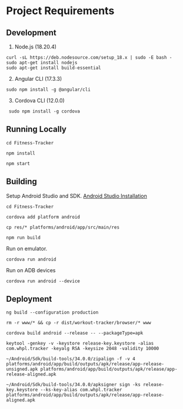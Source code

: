 # Project Requirements

## Development
1. Node.js (18.20.4)
```
curl -sL https://deb.nodesource.com/setup_18.x | sudo -E bash -
sudo apt-get install nodejs
sudo apt-get install build-essential
```
2. Angular CLI (17.3.3)
```
sudo npm install -g @angular/cli
```

3. Cordova CLI (12.0.0)
```
 sudo npm install -g cordova
 ```

## Running Locally
```
cd Fitness-Tracker
```
```
npm install
```
```
npm start
```

## Building
Setup Android Studio and SDK. [Android Studio Installation](https://developer.android.com/studio/install?_gl=1*1lml3q0*_up*MQ..&gclid=CjwKCAjwuMC2BhA7EiwAmJKRrDvZh1S3SIkc5w4m6UX79xem3hR6mXWHYhwD9QaCv7gWri1EcFLtBRoCyQ8QAvD_BwE&gclsrc=aw.ds#linux)

```
cd Fitness-Tracker
```
```
cordova add platform android
```

```
cp res/* platforms/android/app/src/main/res
```
```
npm run build
```
Run on emulator.
```
cordova run android 
```
Run on ADB devices
```
cordova run android --device
```

## Deployment
```
ng build --configuration production
```

```
rm -r www/* && cp -r dist/workout-tracker/browser/* www
```

```
cordova build android --release -- --packageType=apk
```

```
keytool -genkey -v -keystore release-key.keystore -alias com.whpl.tracker -keyalg RSA -keysize 2048 -validity 10000
```

```
~/Android/Sdk/build-tools/34.0.0/zipalign -f -v 4 platforms/android/app/build/outputs/apk/release/app-release-unsigned.apk platforms/android/app/build/outputs/apk/release/app-release-aligned.apk
```

```
~/Android/Sdk/build-tools/34.0.0/apksigner sign -ks release-key.keystore --ks-key-alias com.whpl.tracker platforms/android/app/build/outputs/apk/release/app-release-aligned.apk
```